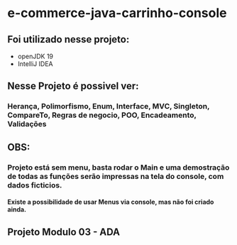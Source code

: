 # e-commerce-java-carrinho-console

## Foi utilizado nesse projeto:

* openJDK 19
* IntelliJ IDEA

## Nesse Projeto é possivel ver:

### Herança, Polimorfismo, Enum, Interface, MVC, Singleton, CompareTo, Regras de negocio, POO, Encadeamento, Validações 

## OBS:

### Projeto está sem menu, basta rodar o Main e uma demostração de todas as funções serão impressas na tela do console, com dados ficticios.
#### Existe a possibilidade de usar Menus via console, mas não foi criado ainda.

## Projeto Modulo 03 - ADA
